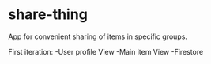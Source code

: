 # share-thing
App for convenient sharing of items in specific groups.

First iteration:
  -User profile View
  -Main item View
  -Firestore
